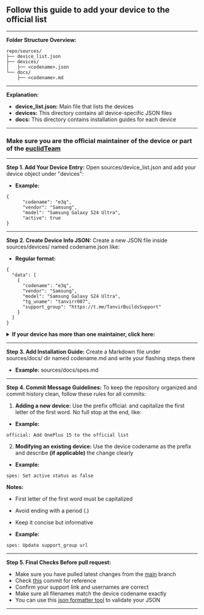 ## Follow this guide to add your device to the official list

-----
**Folder Structure Overview:**
```
repo/sources/
├── device_list.json
├── devices/
│   ├── <codename>.json
└── docs/
    ├── <codename>.md
```
-----

**Explanation:**
- **device_list.json:** Main file that lists the devices
- **devices:** This directory contains all device-specific JSON files
- **docs:** This directory contains installation guides for each device
-----

### Make sure you are the official maintainer of the device or part of the [euclidTeam](https://github.com/euclidTeam)
-----

**Step 1. Add Your Device Entry:** Open sources/device_list.json and add your device object under "devices":

- **Example:**
```
{
      "codename": "e3q",
      "vendor": "Samsung",
      "model": "Samsung Galaxy S24 Ultra",
      "active": true
}
```
-----

**Step 2. Create Device Info JSON:** Create a new JSON file inside sources/devices/ named codename.json like:

- **Regular format:**
```
{
  "data": [
    {
      "codename": "e3q",
      "vendor": "Samsung",
      "model": "Samsung Galaxy S24 Ultra",
      "tg_uname": "tanvirr007",
      "support_group": "https://t.me/TanvirBuildsSupport"
    }
  ]
}
```

<details>
<br>
<summary><b>If your device has more than one maintainer, click here:</b> </summary>
- In the exceptional case of multiple maintainers, you must use an array. The example is provided below:

```
{
  "data": [
    {
      "codename": "spes",
      "vendor": "Xiaomi",
      "model": "Redmi Note 11/NFC",
      "tg_uname": ["tanvirr007", "sanjivns"],
      "support_group": "https://t.me/TanvirBuildsSupport"
    }
  ]
}
```
</details>

-----

**Step 3. Add Installation Guide:** Create a Markdown file under sources/docs/ dir named codename.md and write your flashing steps there

- **Example:** sources/docs/spes.md

-----

**Step 4. Commit Message Guidelines:** To keep the repository organized and commit history clean, follow these rules for all commits:

1. **Adding a new device:** Use the prefix official: and capitalize the first letter of the first word. No full stop at the end, like:

- **Example:**
```
official: Add OnePlus 15 to the official list
```

2. **Modifying an existing device:** Use the device codename as the prefix and describe **(if applicable)** the change clearly

- **Example:**
```
spes: Set active status as false
```

**Notes:**
- First letter of the first word must be capitalized
- Avoid ending with a period (.)
- Keep it concise but informative

- **Example:**
```
spes: Update support_group url
```
-----

**Step 5. Final Checks Before pull request:**
- Make sure you have pulled latest changes from the [main](https://github.com/tanvirr007/vendor_euclid.JSON/tree/main) branch
- Check [this](https://github.com/tanvirr007/vendor_euclid.JSON/commit/8c58530ecb50985d4386dc527477a8cbe0faacf2) commit for reference
- Confirm your support link and usernames are correct
- Make sure all filenames match the device codename exactly
- You can use this [json formatter tool](https://jsonformatter.curiousconcept.com) to validate your JSON
-----
